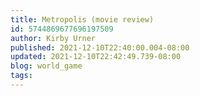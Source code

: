 ```yaml
---
title: Metropolis (movie review)
id: 5744869677696197509
author: Kirby Urner
published: 2021-12-10T22:40:00.004-08:00
updated: 2021-12-10T22:42:49.739-08:00
blog: world_game
tags: 
---
```


